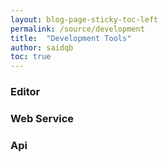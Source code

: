 ```yaml
---
layout: blog-page-sticky-toc-left
permalink: /source/development
title:  "Development Tools"
author: saidqb
toc: true
---
```



### Editor
### Web Service
### Api


